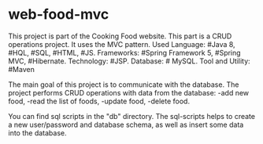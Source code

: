 # web-food-mvc

 This project is part of the Cooking Food website. This part is a CRUD operations project. It uses the MVC pattern.
Used
Language: #Java 8, #HQL, #SQL, #HTML, #JS.
Frameworks: #Spring Framework 5, #Spring MVC, #Hibernate.
Technology: #JSP.
Database: # MySQL.
Tool and Utility: #Maven

The main goal of this project is to communicate with the database. The project performs CRUD operations with data from the database: -add new food, -read the list of foods, -update food, -delete food.

You can find sql scripts in the "db" directory.
The sql-scripts helps to create a new user/password and database schema, as well as insert some data into the database.
